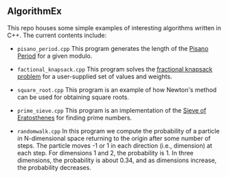 ## AlgorithmEx
This repo houses some simple examples of interesting algorithms written in C++. The current contents include:
- `pisano_period.cpp` This program generates the length of the [Pisano Period](https://en.wikipedia.org/wiki/Pisano_period) for a given modulo.

- `factional_knapsack.cpp` This program solves the [fractional knapsack problem](https://en.wikipedia.org/wiki/Continuous_knapsack_problem) for a user-supplied set of values and weights.

- `square_root.cpp` This program is an example of how Newton's method can be used for obtaining square roots.

- `prime_sieve.cpp` This program is an implementation of the [Sieve of Eratosthenes](https://en.wikipedia.org/wiki/Sieve_of_Eratosthenes) for finding prime numbers.

- `randomwalk.cpp` In this program we compute the probability of a particle in N-dimensional space returning to the origin after some number of steps. The particle moves -1 or 1 in each direction (i.e., dimension) at each step. For dimensions 1 and 2, the probability is 1. In three dimensions, the probability is about 0.34, and as dimensions increase, the probability decreases.
